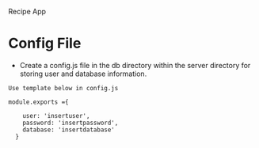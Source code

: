 Recipe App

# Config File
- Create a config.js file in the db directory within the server directory for storing user and database information. 

``` JS
Use template below in config.js

module.exports ={

    user: 'insertuser',
    password: 'insertpassword',
    database: 'insertdatabase'
  }

```
